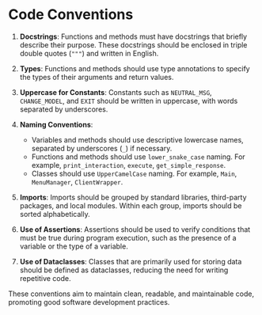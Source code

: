 # Code Conventions

1. **Docstrings**: Functions and methods must have docstrings that briefly describe their purpose. These docstrings should be enclosed in triple double quotes (`"""`) and written in English.

2. **Types**: Functions and methods should use type annotations to specify the types of their arguments and return values.

3. **Uppercase for Constants**: Constants such as `NEUTRAL_MSG`, `CHANGE_MODEL`, and `EXIT` should be written in uppercase, with words separated by underscores.

4. **Naming Conventions**:
   - Variables and methods should use descriptive lowercase names, separated by underscores (`_`) if necessary.
   - Functions and methods should use `lower_snake_case` naming. For example, `print_interaction`, `execute`, `get_simple_response`.
   - Classes should use `UpperCamelCase` naming. For example, `Main`, `MenuManager`, `ClientWrapper`.

5. **Imports**: Imports should be grouped by standard libraries, third-party packages, and local modules. Within each group, imports should be sorted alphabetically.

6. **Use of Assertions**: Assertions should be used to verify conditions that must be true during program execution, such as the presence of a variable or the type of a variable.

7.  **Use of Dataclasses**: Classes that are primarily used for storing data should be defined as dataclasses, reducing the need for writing repetitive code.

These conventions aim to maintain clean, readable, and maintainable code, promoting good software development practices.
